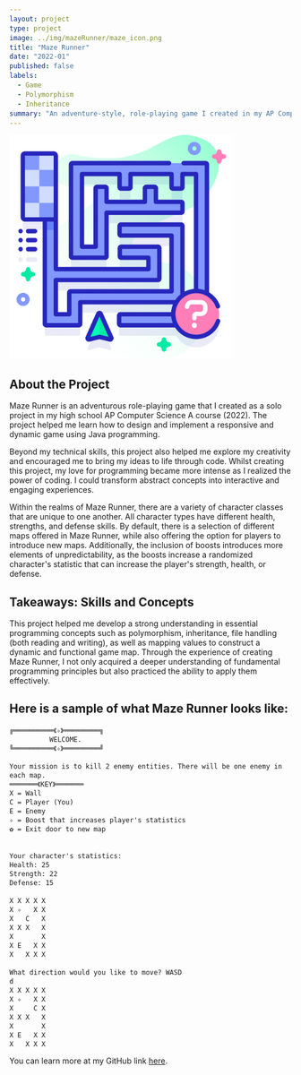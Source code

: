 ```yaml
---
layout: project
type: project
image: ../img/mazeRunner/maze_icon.png
title: "Maze Runner"
date: "2022-01"
published: false
labels:
  - Game
  - Polymorphism
  - Inheritance
summary: "An adventure-style, role-playing game I created in my AP Computer Science A class."
---
```

<div class="text-center p-4">
<img class="img-fluid" src="../img/mazeRunner/maze_icon.png" width="400" alt="image">
</div>

## About the Project
Maze Runner is an adventurous role-playing game that I created as a solo project in my high school AP Computer Science 
A course (2022). The project helped me learn how to design and implement a responsive and dynamic game using Java 
programming. 

Beyond my technical skills, this project also helped me explore my creativity and encouraged me to bring my ideas 
to life through code. Whilst creating this project, my love for programming became more intense as I realized the 
power of coding. I could transform abstract concepts into interactive and engaging experiences.

Within the realms of Maze Runner, there are a variety of character classes that are unique to one another. All
character types have different health, strengths, and defense skills. By default, there is a selection of different 
maps offered in Maze Runner, while also offering the option for players to introduce new maps. Additionally, the 
inclusion of boosts introduces more elements of unpredictability, as the boosts increase a randomized character's statistic 
that can increase the player's strength, health, or defense.  


## Takeaways: Skills and Concepts
This project helped me develop a strong understanding in essential programming concepts such as polymorphism, inheritance,
file handling (both reading and writing), as well as mapping values to construct a dynamic and functional game map.
Through the experience of creating Maze Runner, I not only acquired a deeper understanding of fundamental programming
principles but also practiced the ability to apply them effectively. 

## Here is a sample of what Maze Runner looks like:
```
╔══════════《✧》═════════╗
          WELCOME.		 
╚══════════《✧》═════════╝

Your mission is to kill 2 enemy entities. There will be one enemy in each map.
═══════《KEY》═══════
X = Wall
C = Player (You)
E = Enemy
✧ = Boost that increases player's statistics
✿ = Exit door to new map


Your character's statistics:
Health: 25
Strength: 22
Defense: 15

X X X X X
X ✧   X X
X   C   X
X X X   X
X       X
X E   X X
X   X X X

What direction would you like to move? WASD
d
X X X X X
X ✧   X X
X     C X
X X X   X
X       X
X E   X X
X   X X X
```




You can learn more at my GitHub link [here](https://github.com/salina-t/Maze-Runner).
